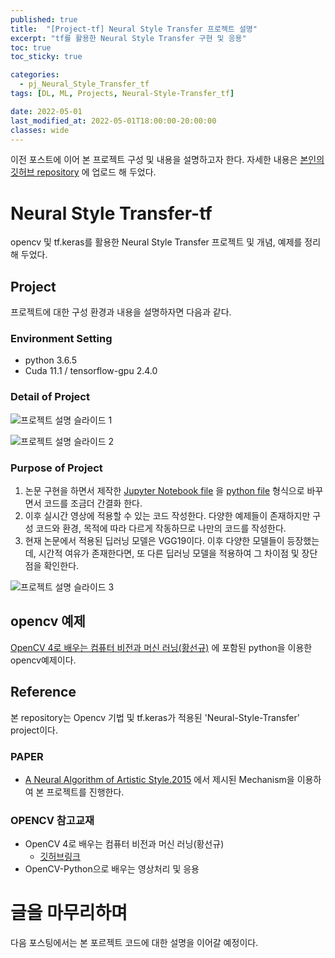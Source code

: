 ```yaml
---
published: true
title:  "[Project-tf] Neural Style Transfer 프로젝트 설명"
excerpt: "tf를 활용한 Neural Style Transfer 구현 및 응용"
toc: true
toc_sticky: true

categories:
  - pj_Neural_Style_Transfer_tf
tags: [DL, ML, Projects, Neural-Style-Transfer_tf]

date: 2022-05-01
last_modified_at: 2022-05-01T18:00:00-20:00:00
classes: wide
---
```


이전 포스트에 이어 본 프로젝트 구성 및 내용을 설명하고자 한다.
자세한 내용은 [본인의 깃허브 repository](https://github.com/sehooni/Neural-Style-Transfer_tf)
에 업로드 해 두었다.

# Neural Style Transfer-tf
opencv 및 tf.keras를 활용한 Neural Style Transfer 프로젝트 및 개념, 예제를 정리해 두었다.

## Project
프로젝트에 대한 구성 환경과 내용을 설명하자면 다음과 같다.

### Environment Setting
- python 3.6.5  
- Cuda 11.1 / tensorflow-gpu 2.4.0

### Detail of Project
![프로젝트 설명 슬라이드 1](https://user-images.githubusercontent.com/84653623/165943832-b93feebd-beb6-4965-970b-360836194f44.png)

![프로젝트 설명 슬라이드 2](https://user-images.githubusercontent.com/84653623/165943884-6d3c0559-dec9-4d59-8ec0-184fef17b99b.png)

### Purpose of Project
1. 논문 구현을 하면서 제작한 [Jupyter Notebook file](https://github.com/sehooni/Neural-Style-Transfer_tf/blob/master/project/Neural_Style_Transfer_code.ipynb)
을 [python file](https://github.com/sehooni/Neural-Style-Transfer_tf/blob/master/project/Neural_Style_Transfer.py) 형식으로 바꾸면서 코드를 조금더 간결화 한다.
2. 이후 실시간 영상에 적용할 수 있는 코드 작성한다. 다양한 예제들이 존재하지만 구성 코드와 환경, 목적에 따라 다르게 작동하므로 나만의 코드를 작성한다.
3. 현재 논문에서 적용된 딥러닝 모델은 VGG19이다. 이후 다양한 모델들이 등장했는데, 시간적 여유가 존재한다면, 또 다른 딥러닝 모델을 적용하여 그 차이점 및 장단점을 확인한다.

![프로젝트 설명 슬라이드 3](https://user-images.githubusercontent.com/84653623/165943965-d9363c97-f501-458f-b52e-7aeeb7b2c7d4.png)


## opencv 예제
[OpenCV 4로 배우는 컴퓨터 비전과 머신 러닝(황선규)](https://github.com/sehooni/Neural-Style-Transfer_tf/blob/master/opencv%20%EC%98%88%EC%A0%9C/README.md)
에 포함된 python을 이용한 opencv예제이다.


## Reference
본 repository는 Opencv 기법 및 tf.keras가 적용된 'Neural-Style-Transfer' project이다.

### PAPER
- [A Neural Algorithm of Artistic Style.2015](https://arxiv.org/abs/1508.06576) 에서 제시된 Mechanism을 이용하여 본 프로젝트를 진행한다.

### OPENCV 참고교재
- OpenCV 4로 배우는 컴퓨터 비전과 머신 러닝(황선규)
  - [깃허브링크](https://github.com/sunkyoo/opencv4cvml)
- OpenCV-Python으로 배우는 영상처리 및 응용

# 글을 마무리하며
다음 포스팅에서는 본 포르젝트 코드에 대한 설명을 이어갈 예정이다.
